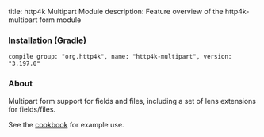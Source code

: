 title: http4k Multipart Module
description: Feature overview of the http4k-multipart form module

### Installation (Gradle)
```compile group: "org.http4k", name: "http4k-multipart", version: "3.197.0"```

### About

Multipart form support for fields and files, including a set of lens extensions for fields/files.

See the [cookbook](/cookbook/multipart_forms/) for example use.
